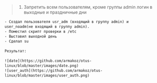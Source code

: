 
>1. Запретить всем пользователям, кроме группы admin логин в выходные и праздничные дни

    - Создал пользователя usr_adm (входящий в группу admin) и user_noadm(не входящий в группу admin).
    - Поместил скрипт проверки в /etc
    - Выставил выходной день 
    - Сделал su

    Результат:

    ![date](https://github.com/armakoz/otus-linux/blob/master/images/date.png)
    ![user_auth](https://github.com/armakoz/otus-linux/blob/master/images/user_auth.png)